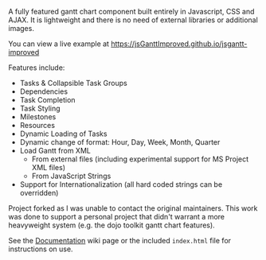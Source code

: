 A fully featured gantt chart component built entirely in Javascript, CSS and AJAX. It is lightweight and there is no need of external libraries or additional images.

You can view a live example at https://jsGanttImproved.github.io/jsgantt-improved

Features include:
  * Tasks & Collapsible Task Groups
  * Dependencies
  * Task Completion
  * Task Styling
  * Milestones
  * Resources
  * Dynamic Loading of Tasks
  * Dynamic change of format: Hour, Day, Week, Month, Quarter
  * Load Gantt from XML
    * From external files (including experimental support for MS Project XML files)
    * From JavaScript Strings
  * Support for Internationalization (all hard coded strings can be overridden)

Project forked as I was unable to contact the original maintainers. This work was done to support a personal project that didn't warrant a more heavyweight system (e.g. the dojo toolkit gantt chart features).

See the [Documentation](https://github.com/jsGanttImproved/jsgantt-improved/wiki/Documentation) wiki page or the included ``index.html`` file for instructions on use.
